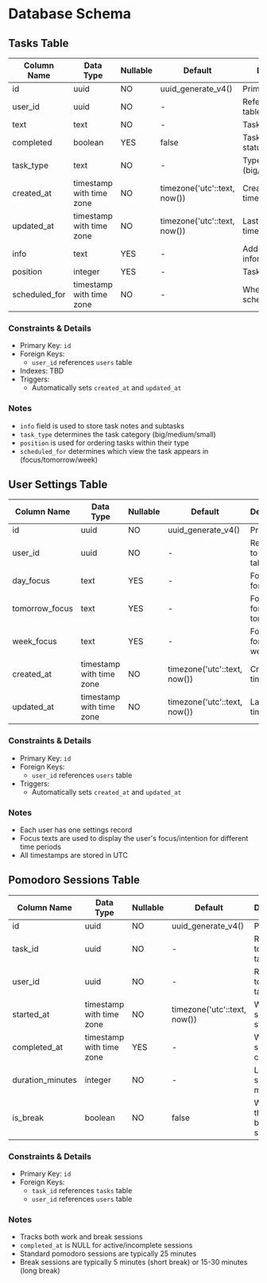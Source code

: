 # Database Schema

## Tasks Table

| Column Name   | Data Type                 | Nullable | Default                      | Description |
|--------------|---------------------------|----------|------------------------------|-------------|
| id           | uuid                      | NO       | uuid_generate_v4()          | Primary key |
| user_id      | uuid                      | NO       | -                           | Reference to users table |
| text         | text                      | NO       | -                           | Task description |
| completed    | boolean                   | YES      | false                       | Task completion status |
| task_type    | text                      | NO       | -                           | Type of task (big/medium/small) |
| created_at   | timestamp with time zone  | NO       | timezone('utc'::text, now()) | Creation timestamp |
| updated_at   | timestamp with time zone  | NO       | timezone('utc'::text, now()) | Last update timestamp |
| info         | text                      | YES      | -                           | Additional task information/notes |
| position     | integer                   | YES      | -                           | Task position in list |
| scheduled_for| timestamp with time zone  | NO       | -                           | When the task is scheduled |

### Constraints & Details
- Primary Key: `id`
- Foreign Keys:
  - `user_id` references `users` table
- Indexes: TBD
- Triggers:
  - Automatically sets `created_at` and `updated_at`

### Notes
- `info` field is used to store task notes and subtasks
- `task_type` determines the task category (big/medium/small)
- `position` is used for ordering tasks within their type
- `scheduled_for` determines which view the task appears in (focus/tomorrow/week)

## User Settings Table

| Column Name    | Data Type                 | Nullable | Default                      | Description |
|---------------|---------------------------|----------|------------------------------|-------------|
| id            | uuid                      | NO       | uuid_generate_v4()          | Primary key |
| user_id       | uuid                      | NO       | -                           | Reference to users table |
| day_focus     | text                      | YES      | -                           | Focus text for today |
| tomorrow_focus| text                      | YES      | -                           | Focus text for tomorrow |
| week_focus    | text                      | YES      | -                           | Focus text for the week |
| created_at    | timestamp with time zone  | NO       | timezone('utc'::text, now()) | Creation timestamp |
| updated_at    | timestamp with time zone  | NO       | timezone('utc'::text, now()) | Last update timestamp |

### Constraints & Details
- Primary Key: `id`
- Foreign Keys:
  - `user_id` references `users` table
- Triggers:
  - Automatically sets `created_at` and `updated_at`

### Notes
- Each user has one settings record
- Focus texts are used to display the user's focus/intention for different time periods
- All timestamps are stored in UTC

## Pomodoro Sessions Table

| Column Name      | Data Type                 | Nullable | Default                      | Description |
|-----------------|---------------------------|----------|------------------------------|-------------|
| id              | uuid                      | NO       | uuid_generate_v4()          | Primary key |
| task_id         | uuid                      | NO       | -                           | Reference to tasks table |
| user_id         | uuid                      | NO       | -                           | Reference to users table |
| started_at      | timestamp with time zone  | NO       | timezone('utc'::text, now()) | When the session started |
| completed_at    | timestamp with time zone  | YES      | -                           | When the session completed |
| duration_minutes| integer                   | NO       | -                           | Length of session in minutes |
| is_break        | boolean                   | NO       | false                       | Whether this is a break session |

### Constraints & Details
- Primary Key: `id`
- Foreign Keys:
  - `task_id` references `tasks` table
  - `user_id` references `users` table

### Notes
- Tracks both work and break sessions
- `completed_at` is NULL for active/incomplete sessions
- Standard pomodoro sessions are typically 25 minutes
- Break sessions are typically 5 minutes (short break) or 15-30 minutes (long break)
